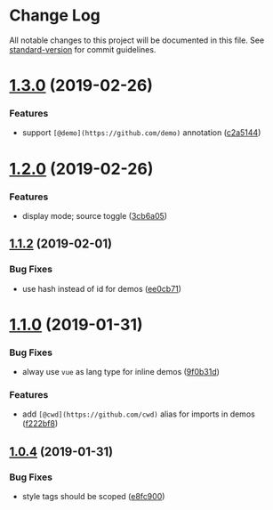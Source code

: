 # Change Log

All notable changes to this project will be documented in this file. See [standard-version](https://github.com/conventional-changelog/standard-version) for commit guidelines.

<a name="1.3.0"></a>
# [1.3.0](https://github.com/AngusFu/vuepress-plugin-playground/compare/v1.2.0...v1.3.0) (2019-02-26)


### Features

* support `[@demo](https://github.com/demo)` annotation ([c2a5144](https://github.com/AngusFu/vuepress-plugin-playground/commit/c2a5144))



<a name="1.2.0"></a>
# [1.2.0](https://github.com/AngusFu/vuepress-plugin-playground/compare/v1.1.2...v1.2.0) (2019-02-26)


### Features

* display mode; source toggle ([3cb6a05](https://github.com/AngusFu/vuepress-plugin-playground/commit/3cb6a05))



<a name="1.1.2"></a>
## [1.1.2](https://github.com/AngusFu/vuepress-plugin-playground/compare/v1.1.0...v1.1.2) (2019-02-01)


### Bug Fixes

* use hash instead of id for demos ([ee0cb71](https://github.com/AngusFu/vuepress-plugin-playground/commit/ee0cb71))


<a name="1.1.0"></a>
# [1.1.0](https://github.com/AngusFu/vuepress-plugin-playground/compare/v1.0.4...v1.1.0) (2019-01-31)


### Bug Fixes

* alway use `vue` as lang type for inline demos ([9f0b31d](https://github.com/AngusFu/vuepress-plugin-playground/commit/9f0b31d))


### Features

* add `[@cwd](https://github.com/cwd)` alias for imports in demos ([f222bf8](https://github.com/AngusFu/vuepress-plugin-playground/commit/f222bf8))



<a name="1.0.4"></a>

## [1.0.4](https://github.com/AngusFu/vuepress-plugin-playground/compare/v1.0.3...v1.0.4) (2019-01-31)

### Bug Fixes

- style tags should be scoped ([e8fc900](https://github.com/AngusFu/vuepress-plugin-playground/commit/e8fc900))
